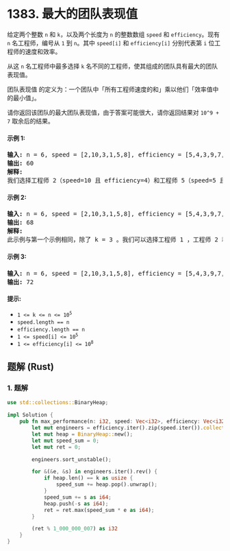 # 1383. 最大的团队表现值
给定两个整数 `n` 和 `k`，以及两个长度为 `n` 的整数数组 `speed` 和 `efficiency`。现有 `n` 名工程师，编号从 `1` 到 `n`。其中 `speed[i]` 和 `efficiency[i]` 分别代表第 `i` 位工程师的速度和效率。

从这 `n` 名工程师中最多选择 `k` 名不同的工程师，使其组成的团队具有最大的团队表现值。

团队表现值 的定义为：一个团队中「所有工程师速度的和」乘以他们「效率值中的最小值」。

请你返回该团队的最大团队表现值，由于答案可能很大，请你返回结果对 `10^9 + 7` 取余后的结果。

#### 示例 1:
<pre>
<strong>输入:</strong> n = 6, speed = [2,10,3,1,5,8], efficiency = [5,4,3,9,7,2], k = 2
<strong>输出:</strong> 60
<strong>解释:</strong>
我们选择工程师 2（speed=10 且 efficiency=4）和工程师 5（speed=5 且 efficiency=7）。他们的团队表现值为 performance = (10 + 5) * min(4, 7) = 60 。
</pre>

#### 示例 2:
<pre>
<strong>输入:</strong> n = 6, speed = [2,10,3,1,5,8], efficiency = [5,4,3,9,7,2], k = 3
<strong>输出:</strong> 68
<strong>解释:</strong>
此示例与第一个示例相同，除了 k = 3 。我们可以选择工程师 1 ，工程师 2 和工程师 5 得到最大的团队表现值。表现值为 performance = (2 + 10 + 5) * min(5, 4, 7) = 68 。
</pre>

#### 示例 3:
<pre>
<strong>输入:</strong> n = 6, speed = [2,10,3,1,5,8], efficiency = [5,4,3,9,7,2], k = 4
<strong>输出:</strong> 72
</pre>

#### 提示:
* <code>1 <= k <= n <= 10<sup>5</sup></code>
* `speed.length == n`
* `efficiency.length == n`
* <code>1 <= speed[i] <= 10<sup>5</sup></code>
* <code>1 <= efficiency[i] <= 10<sup>8</sup></code>

## 题解 (Rust)

### 1. 题解
```Rust
use std::collections::BinaryHeap;

impl Solution {
    pub fn max_performance(n: i32, speed: Vec<i32>, efficiency: Vec<i32>, k: i32) -> i32 {
        let mut engineers = efficiency.iter().zip(speed.iter()).collect::<Vec<_>>();
        let mut heap = BinaryHeap::new();
        let mut speed_sum = 0;
        let mut ret = 0;

        engineers.sort_unstable();

        for &(&e, &s) in engineers.iter().rev() {
            if heap.len() == k as usize {
                speed_sum += heap.pop().unwrap();
            }
            speed_sum += s as i64;
            heap.push(-s as i64);
            ret = ret.max(speed_sum * e as i64);
        }

        (ret % 1_000_000_007) as i32
    }
}
```
